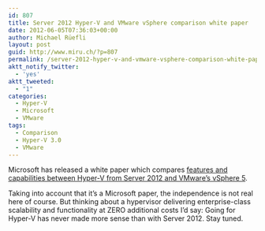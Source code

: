 ```yaml
---
id: 807
title: Server 2012 Hyper-V and VMware vSphere comparison white paper
date: 2012-06-05T07:36:03+00:00
author: Michael Rüefli
layout: post
guid: http://www.miru.ch/?p=807
permalink: /server-2012-hyper-v-and-vmware-vsphere-comparison-white-paper/
aktt_notify_twitter:
  - 'yes'
aktt_tweeted:
  - "1"
categories:
  - Hyper-V
  - Microsoft
  - VMware
tags:
  - Comparison
  - Hyper-V 3.0
  - VMware
---
```

Microsoft has released a white paper which compares <a href="http://download.microsoft.com/download/5/A/0/5A0AAE2E-EB20-4E20-829D-131A768717D2/Competitive%20Advantages%20of%20Windows%20Server%202012%20RC%20Hyper-V%20over%20VMware%20vSphere%205%200%20V1%200.pdf" target="_blank">features and capabilities between Hyper-V from Server 2012 and VMware&#8217;s vSphere 5</a>.

Taking into account that it&#8217;s a Microsoft paper, the independence is not real here of course. But thinking about a hypervisor delivering enterprise-class scalability and functionality at ZERO additional costs I&#8217;d say: Going for Hyper-V has never made more sense than with Server 2012. Stay tuned.